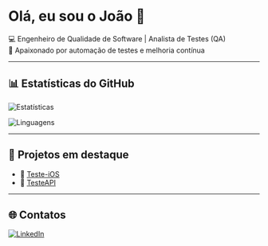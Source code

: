 # Olá, eu sou o João 👋

💻 Engenheiro de Qualidade de Software | Analista de Testes (QA)  
🚀 Apaixonado por automação de testes e melhoria contínua  

---

## 📊 Estatísticas do GitHub

![Estatísticas](https://github-readme-stats-beryl-five.vercel.app/api?username=JoaoLopes5&show_icons=true&theme=radical&count_private=true)

![Linguagens](https://github-readme-stats-beryl-five.vercel.app/api/top-langs/?username=JoaoLopes5&layout=compact&theme=radical)

---

## 🚀 Projetos em destaque
- 🔗 [Teste-iOS](https://github.com/JoaoLopes5/Teste-iOS)
- 🔗 [TesteAPI](https://github.com/JoaoLopes5/TesteAPI)

---

## 🌐 Contatos
[![LinkedIn](https://img.shields.io/badge/LinkedIn-000?style=for-the-badge&logo=linkedin&logoColor=0E76A8)](https://www.linkedin.com/in/joão-pedro-tavares-lopes-1940b6275/)

